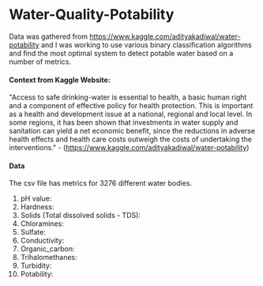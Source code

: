 # Water-Quality-Potability

Data was gathered from https://www.kaggle.com/adityakadiwal/water-potability and I was working to use various binary classification algorithms and find the most optimal system to detect potable water based on a number of metrics. 

#### Context from Kaggle Website:
"Access to safe drinking-water is essential to health, a basic human right and a component of effective policy for health protection. This is important as a health and development issue at a national, regional and local level. In some regions, it has been shown that investments in water supply and sanitation can yield a net economic benefit, since the reductions in adverse health effects and health care costs outweigh the costs of undertaking the interventions." - (https://www.kaggle.com/adityakadiwal/water-potability)

#### Data
The csv file has metrics for 3276 different water bodies.
1. pH value:
2. Hardness:
3. Solids (Total dissolved solids - TDS):
4. Chloramines:
5. Sulfate:
6. Conductivity:
7. Organic_carbon:
8. Trihalomethanes:
9. Turbidity:
10. Potability:
